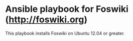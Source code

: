 Ansible playbook for Foswiki (http://foswiki.org)
=================================================

This playbook installs Foswiki on Ubuntu 12.04 or greater.
